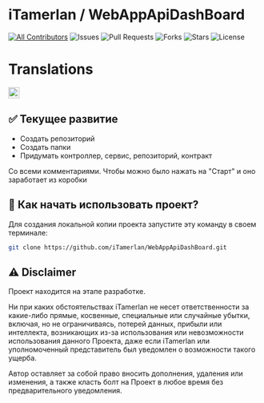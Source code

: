 # iTamerlan / WebAppApiDashBoard

[![All Contributors](https://img.shields.io/github/contributors/iTamerlan/WebAppApiDashBoard)](#contributors-)
![Issues](https://img.shields.io/github/issues/iTamerlan/WebAppApiDashBoard)
![Pull Requests](https://img.shields.io/github/issues-pr/iTamerlan/WebAppApiDashBoard?)
![Forks](https://img.shields.io/github/forks/iTamerlan/WebAppApiDashBoard)
![Stars](https://img.shields.io/github/stars/iTamerlan/WebAppApiDashBoard)
![License](https://img.shields.io/github/license/iTamerlan/WebAppApiDashBoard)

# Translations
<kbd>[<img title="Русский" alt="Русский" src="https://gcore.jsdelivr.net/gh/hampusborgos/country-flags@main/svg/ru.svg" width="22">](https://github.com/iTamerlan/WebAppApiDashBoard)</kbd>

## ✅ Текущее развитие

- Создать репозиторий
- Создать папки
- Придумать контроллер, сервис, репозиторий, контракт

Cо всеми комментариями. Чтобы можно было нажать на "Старт" и оно заработает из коробки

##  👀  Как начать использовать проект?

Для создания локальной копии проекта запустите эту команду в своем терминале:

```bash
git clone https://github.com/iTamerlan/WebAppApiDashBoard.git
```

## ⚠️ Disclaimer

Проект находится на этапе разработке.

Ни при каких обстоятельствах iTamerlan не несет ответственности за какие-либо прямые, косвенные, специальные или случайные убытки, включая, но не ограничиваясь, потерей данных, прибыли или интеллекта, возникающих из-за использования или невозможности использования данного Проекта, даже если iTamerlan или уполномоченный представитель был уведомлен о возможности такого ущерба.

Автор оставляет за собой право вносить дополнения, удаления или изменения, а также класть болт на Проект в любое время без предварительного уведомления.
